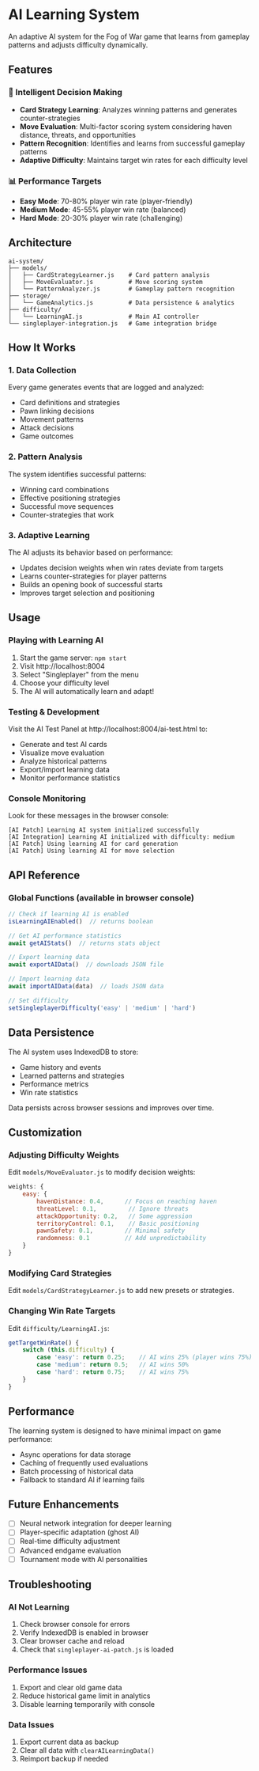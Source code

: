 # AI Learning System

An adaptive AI system for the Fog of War game that learns from gameplay patterns and adjusts difficulty dynamically.

## Features

### 🧠 Intelligent Decision Making
- **Card Strategy Learning**: Analyzes winning patterns and generates counter-strategies
- **Move Evaluation**: Multi-factor scoring system considering haven distance, threats, and opportunities
- **Pattern Recognition**: Identifies and learns from successful gameplay patterns
- **Adaptive Difficulty**: Maintains target win rates for each difficulty level

### 📊 Performance Targets
- **Easy Mode**: 70-80% player win rate (player-friendly)
- **Medium Mode**: 45-55% player win rate (balanced)
- **Hard Mode**: 20-30% player win rate (challenging)

## Architecture

```
ai-system/
├── models/
│   ├── CardStrategyLearner.js    # Card pattern analysis
│   ├── MoveEvaluator.js          # Move scoring system
│   └── PatternAnalyzer.js        # Gameplay pattern recognition
├── storage/
│   └── GameAnalytics.js          # Data persistence & analytics
├── difficulty/
│   └── LearningAI.js             # Main AI controller
└── singleplayer-integration.js   # Game integration bridge
```

## How It Works

### 1. Data Collection
Every game generates events that are logged and analyzed:
- Card definitions and strategies
- Pawn linking decisions
- Movement patterns
- Attack decisions
- Game outcomes

### 2. Pattern Analysis
The system identifies successful patterns:
- Winning card combinations
- Effective positioning strategies
- Successful move sequences
- Counter-strategies that work

### 3. Adaptive Learning
The AI adjusts its behavior based on performance:
- Updates decision weights when win rates deviate from targets
- Learns counter-strategies for player patterns
- Builds an opening book of successful starts
- Improves target selection and positioning

## Usage

### Playing with Learning AI
1. Start the game server: `npm start`
2. Visit http://localhost:8004
3. Select "Singleplayer" from the menu
4. Choose your difficulty level
5. The AI will automatically learn and adapt!

### Testing & Development
Visit the AI Test Panel at http://localhost:8004/ai-test.html to:
- Generate and test AI cards
- Visualize move evaluation
- Analyze historical patterns
- Export/import learning data
- Monitor performance statistics

### Console Monitoring
Look for these messages in the browser console:
```
[AI Patch] Learning AI system initialized successfully
[AI Integration] Learning AI initialized with difficulty: medium
[AI Patch] Using learning AI for card generation
[AI Patch] Using learning AI for move selection
```

## API Reference

### Global Functions (available in browser console)

```javascript
// Check if learning AI is enabled
isLearningAIEnabled()  // returns boolean

// Get AI performance statistics
await getAIStats()  // returns stats object

// Export learning data
await exportAIData()  // downloads JSON file

// Import learning data
await importAIData(data)  // loads JSON data

// Set difficulty
setSingleplayerDifficulty('easy' | 'medium' | 'hard')
```

## Data Persistence

The AI system uses IndexedDB to store:
- Game history and events
- Learned patterns and strategies
- Performance metrics
- Win rate statistics

Data persists across browser sessions and improves over time.

## Customization

### Adjusting Difficulty Weights
Edit `models/MoveEvaluator.js` to modify decision weights:
```javascript
weights: {
    easy: {
        havenDistance: 0.4,      // Focus on reaching haven
        threatLevel: 0.1,         // Ignore threats
        attackOpportunity: 0.2,   // Some aggression
        territoryControl: 0.1,    // Basic positioning
        pawnSafety: 0.1,         // Minimal safety
        randomness: 0.1          // Add unpredictability
    }
}
```

### Modifying Card Strategies
Edit `models/CardStrategyLearner.js` to add new presets or strategies.

### Changing Win Rate Targets
Edit `difficulty/LearningAI.js`:
```javascript
getTargetWinRate() {
    switch (this.difficulty) {
        case 'easy': return 0.25;    // AI wins 25% (player wins 75%)
        case 'medium': return 0.5;   // AI wins 50%
        case 'hard': return 0.75;    // AI wins 75%
    }
}
```

## Performance

The learning system is designed to have minimal impact on game performance:
- Async operations for data storage
- Caching of frequently used evaluations
- Batch processing of historical data
- Fallback to standard AI if learning fails

## Future Enhancements

- [ ] Neural network integration for deeper learning
- [ ] Player-specific adaptation (ghost AI)
- [ ] Real-time difficulty adjustment
- [ ] Advanced endgame evaluation
- [ ] Tournament mode with AI personalities

## Troubleshooting

### AI Not Learning
1. Check browser console for errors
2. Verify IndexedDB is enabled in browser
3. Clear browser cache and reload
4. Check that `singleplayer-ai-patch.js` is loaded

### Performance Issues
1. Export and clear old game data
2. Reduce historical game limit in analytics
3. Disable learning temporarily with console

### Data Issues
1. Export current data as backup
2. Clear all data with `clearAILearningData()`
3. Reimport backup if needed